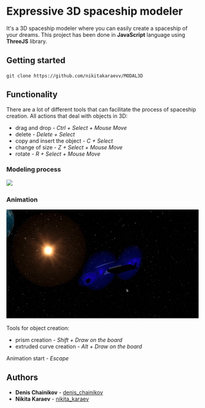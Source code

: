 # Expressive 3D spaceship modeler 
It's a 3D spaceship modeler where you can easily create a spaceship of your dreams. 
This project has been done in **JavaScript** language using **ThreeJS** library. 

## Getting started
` git clone https://github.com/nikitakaraevv/MODAL3D `

## Functionality
There are a lot of different tools that can facilitate the process of spaceship creation.
All actions that deal with objects in 3D:
- drag and drop  - *Ctrl + Select + Mouse Move*
- delete - *Delete + Select*
- copy and insert the object - *C + Select*
- change of size - *Z + Select + Mouse Move*
- rotate - *R + Select + Mouse Move*

### Modeling process
![](gifs/modeling.gif)

### Animation
![](gifs/animation.gif)

Tools for object creation:
- prism creation - *Shift + Draw on the board*
- extruded curve creation - *Alt + Draw on the board*

Animation start - *Escape*

## Authors
* **Denis Chainikov** - [denis_chainikov](https://github.com/Denisoidd)
* **Nikita Karaev** - [nikita_karaev](https://github.com/nikitakaraevv)
